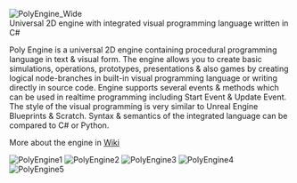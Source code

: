 ![PolyEngine_Wide](https://user-images.githubusercontent.com/22862602/67622753-950e6780-f81d-11e9-95f9-f547ce37bd7c.png)\
Universal 2D engine with integrated visual programming language written in C#

Poly Engine is a universal 2D engine containing procedural programming language in text & visual form. The engine allows you to create basic simulations, operations, prototypes, presentations & also games by creating logical node-branches in built-in visual programming language or writing directly in source code. Engine supports several events & methods which can be used in realtime programming including Start Event & Update Event. The style of the visual programming is very similar to Unreal Engine Blueprints & Scratch. Syntax & semantics of the integrated language can be compared to C# or Python.

More about the engine in [Wiki](https://github.com/Propagant/Poly-Engine/wiki)

![PolyEngine1](https://user-images.githubusercontent.com/22862602/67624165-9ba4db00-f82d-11e9-8c71-fc0aa5540935.jpg)
![PolyEngine2](https://user-images.githubusercontent.com/22862602/67624166-9c3d7180-f82d-11e9-8b32-ae26538e53e9.jpg)
![PolyEngine3](https://user-images.githubusercontent.com/22862602/67624167-9c3d7180-f82d-11e9-91d7-b39c1c543919.jpg)
![PolyEngine4](https://user-images.githubusercontent.com/22862602/67624168-9c3d7180-f82d-11e9-89ab-9b5f2b4fa00c.jpg)
![PolyEngine5](https://user-images.githubusercontent.com/22862602/67624169-9c3d7180-f82d-11e9-9459-599e6a735206.jpg)
